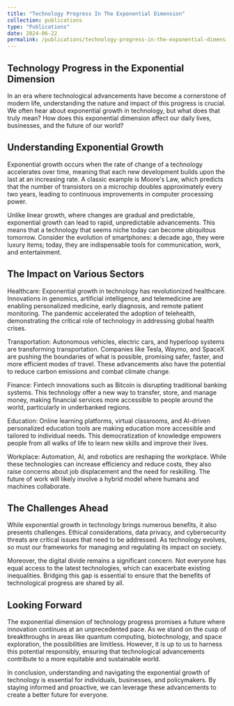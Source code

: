 ```yaml
---
title: "Technology Progress In The Exponential Dimension"
collection: publications
type: "Publications"
date: 2024-06-22
permalink: /publications/technology-progress-in-the-exponential-dimension
---
```


## Technology Progress in the Exponential Dimension
In an era where technological advancements have become a cornerstone of modern life, understanding the nature and impact of this progress is crucial. We often hear about exponential growth in technology, but what does that truly mean? How does this exponential dimension affect our daily lives, businesses, and the future of our world?

## Understanding Exponential Growth

Exponential growth occurs when the rate of change of a technology accelerates over time, meaning that each new development builds upon the last at an increasing rate. A classic example is Moore's Law, which predicts that the number of transistors on a microchip doubles approximately every two years, leading to continuous improvements in computer processing power.

Unlike linear growth, where changes are gradual and predictable, exponential growth can lead to rapid, unpredictable advancements. This means that a technology that seems niche today can become ubiquitous tomorrow. Consider the evolution of smartphones: a decade ago, they were luxury items; today, they are indispensable tools for communication, work, and entertainment.

## The Impact on Various Sectors

Healthcare: Exponential growth in technology has revolutionized healthcare. Innovations in genomics, artificial intelligence, and telemedicine are enabling personalized medicine, early diagnosis, and remote patient monitoring. The pandemic accelerated the adoption of telehealth, demonstrating the critical role of technology in addressing global health crises.

Transportation: Autonomous vehicles, electric cars, and hyperloop systems are transforming transportation. Companies like Tesla, Waymo, and SpaceX are pushing the boundaries of what is possible, promising safer, faster, and more efficient modes of travel. These advancements also have the potential to reduce carbon emissions and combat climate change.

Finance: Fintech innovations such as Bitcoin is disrupting traditional banking systems. This technology offer a new way to transfer, store, and manage money, making financial services more accessible to people around the world, particularly in underbanked regions.

Education: Online learning platforms, virtual classrooms, and AI-driven personalized education tools are making education more accessible and tailored to individual needs. This democratization of knowledge empowers people from all walks of life to learn new skills and improve their lives.

Workplace: Automation, AI, and robotics are reshaping the workplace. While these technologies can increase efficiency and reduce costs, they also raise concerns about job displacement and the need for reskilling. The future of work will likely involve a hybrid model where humans and machines collaborate.

## The Challenges Ahead

While exponential growth in technology brings numerous benefits, it also presents challenges. Ethical considerations, data privacy, and cybersecurity threats are critical issues that need to be addressed. As technology evolves, so must our frameworks for managing and regulating its impact on society.

Moreover, the digital divide remains a significant concern. Not everyone has equal access to the latest technologies, which can exacerbate existing inequalities. Bridging this gap is essential to ensure that the benefits of technological progress are shared by all.

## Looking Forward

The exponential dimension of technology progress promises a future where innovation continues at an unprecedented pace. As we stand on the cusp of breakthroughs in areas like quantum computing, biotechnology, and space exploration, the possibilities are limitless. However, it is up to us to harness this potential responsibly, ensuring that technological advancements contribute to a more equitable and sustainable world.

In conclusion, understanding and navigating the exponential growth of technology is essential for individuals, businesses, and policymakers. By staying informed and proactive, we can leverage these advancements to create a better future for everyone.